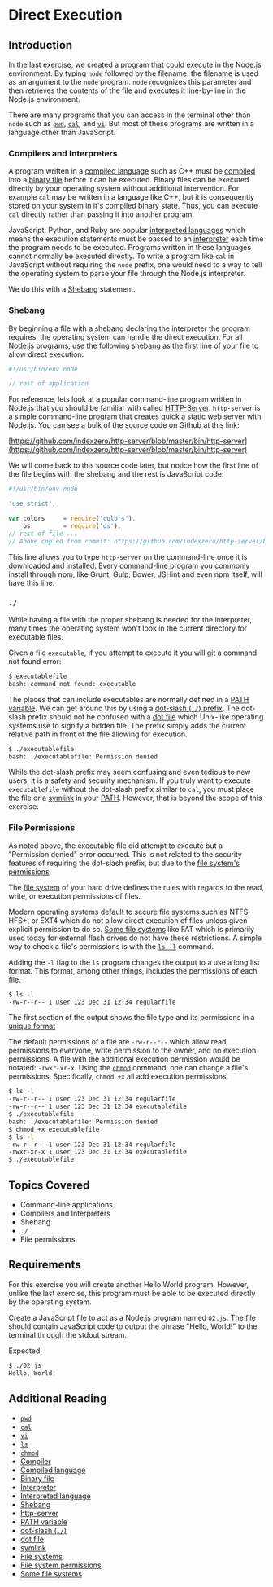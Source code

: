 # Direct Execution

## Introduction

In the last exercise, we created a program that could execute in the Node.js
environment. By typing `node` followed by the filename, the filename is used as
an argument to the `node` program. `node` recognizes this parameter and then
retrieves the contents of the file and executes it line-by-line in the Node.js
environment.

There are many programs that you can access in the terminal other than `node`
such as [`pwd`](https://en.wikipedia.org/wiki/Pwd),
[`cal`](https://en.wikipedia.org/wiki/Cal_(Unix)), and
[`vi`](https://en.wikipedia.org/wiki/Vi). But most of these programs are written
in a language other than JavaScript.

### Compilers and Interpreters

A program written in a
[compiled language](https://en.wikipedia.org/wiki/Compiled_language) such as C++
must be [compiled](https://en.wikipedia.org/wiki/Compiler) into a
[binary file](https://en.wikipedia.org/wiki/Binary_file) before it can be
executed. Binary files can be executed directly by your operating system without
additional intervention. For example `cal` may be written in a language like
C++, but it is consequently stored on your system in it's compiled binary state.
Thus, you can execute `cal` directly rather than passing it into another
program.

JavaScript, Python, and Ruby are popular
[interpreted languages](https://en.wikipedia.org/wiki/Interpreted_language)
which means the execution statements must be passed to an
[interpreter](https://en.wikipedia.org/wiki/Interpreter_(computing)) each time
the program needs to be executed. Programs written in these languages cannot
normally be executed directly. To write a program like `cal` in JavaScript
without requiring the `node` prefix, one would need to a way to tell the
operating system to parse your file through the Node.js interpreter.

We do this with a [Shebang](https://en.wikipedia.org/wiki/Shebang_(Unix))
statement.

### Shebang

By beginning a file with a shebang declaring the interpreter the program
requires, the operating system can handle the direct execution. For all Node.js
programs, use the following shebang as the first line of your file to allow
direct execution:

```js
#!/usr/bin/env node

// rest of application
```

For reference, lets look at a popular command-line program written in Node.js
that you should be familiar with called
[HTTP-Server](https://github.com/indexzero/http-server). `http-server` is a
simple command-line program that creates quick a static web server with Node.js.
You can see a bulk of the source code on Github at this link:

[https://github.com/indexzero/http-server/blob/master/bin/http-server](https://github.com/indexzero/http-server/blob/master/bin/http-server)

We will come back to this source code later, but notice how the first line of
the file begins with the shebang and the rest is JavaScript code:

```js
#!/usr/bin/env node

'use strict';

var colors     = require('colors'),
    os         = require('os'),
// rest of file ...
// Above copied from commit: https://github.com/indexzero/http-server/blob/b456b77c6c476fed0724800ac2c07fa31c647d75/bin/http-server
```

This line allows you to type `http-server` on the command-line once it is
downloaded and installed. Every command-line program you commonly install
through npm, like Grunt, Gulp, Bower, JSHint and even npm itself, will have this
line.

### `./`

While having a file with the proper shebang is needed for the interpreter, many
times the operating system won't look in the current directory for executable
files.

Given a file `executable`, if you attempt to execute it you will git a command
not found error:

```bash
$ executablefile
bash: command not found: executable
```

The places that can include executables are normally defined in a
[PATH variable](https://en.wikipedia.org/wiki/PATH_(variable)). We can get
around this by using a
[dot-slash (`./`) prefix](http://www.linfo.org/dot_slash.html). The dot-slash
prefix should not be confused with a
[dot file](https://en.wikipedia.org/wiki/Hidden_file_and_hidden_directory) which
Unix-like operating systems use to signify a hidden file. The prefix simply
adds the current relative path in front of the file allowing for execution.

```bash
$ ./executablefile
bash: ./executablefile: Permission denied
```

While the dot-slash prefix may seem confusing and even tedious to new users, it
is a safety and security mechanism. If you truly want to execute
`executablefile` without the dot-slash prefix similar to `cal`, you must place
the file or a [symlink](https://en.wikipedia.org/wiki/Symbolic_link) in your
[PATH](https://en.wikipedia.org/wiki/PATH_(variable)). However, that is beyond
the scope of this exercise.

### File Permissions

As noted above, the executable file did attempt to execute but a "Permission
denied" error occurred. This is not related to the security features of
requiring the dot-slash prefix, but due to the
[file system's permissions](https://en.wikipedia.org/wiki/File_system_permissions).

The [file system](https://en.wikipedia.org/wiki/File_system) of your hard drive
defines the rules with regards to the read, write, or execution permissions of
files.

Modern operating systems default to secure file systems such as NTFS, HFS+, or
EXT4 which do not allow direct execution of files unless given explicit
permission to do so.
[Some file systems](https://en.wikipedia.org/wiki/Comparison_of_file_systems)
like FAT which is primarily used today for external flash drives do not have
these restrictions. A simple way to check a file's permissions is with the
[`ls -l`](https://en.wikipedia.org/wiki/Ls) command.

Adding the `-l` flag to the `ls` program changes the output to a use a long list
format. This format, among other things, includes the permissions of each file.

```bash
$ ls -l
-rw-r--r-- 1 user 123 Dec 31 12:34 regularfile
```

The first section of the output shows the file type and its permissions in a
[unique format](https://en.wikipedia.org/wiki/File_system_permissions#Symbolic_notation)

The default permissions of a file are `-rw-r--r--` which allow read
permissions to everyone, write permission to the owner, and no execution
permissions. A file with the additional execution permission would be notated:
`-rwxr-xr-x`. Using the [`chmod`](https://en.wikipedia.org/wiki/Chmod) command,
one can change a file's permissions. Specifically, `chmod +x` all add execution
permissions.

```bash
$ ls -l
-rw-r--r-- 1 user 123 Dec 31 12:34 regularfile
-rw-r--r-- 1 user 123 Dec 31 12:34 executablefile
$ ./executablefile
bash: ./executablefile: Permission denied
$ chmod +x executablefile
$ ls -l
-rw-r--r-- 1 user 123 Dec 31 12:34 regularfile
-rwxr-xr-x 1 user 123 Dec 31 12:34 executablefile
$ ./executablefile
```

## Topics Covered

-   Command-line applications
-   Compilers and Interpreters
-   Shebang
-   `./`
-   File permissions

## Requirements

For this exercise you will create another Hello World program. However, unlike
the last exercise, this program must be able to be executed directly by the
operating system.

Create a JavaScript file to act as a Node.js program named `02.js`. The file
should contain JavaScript code to output the phrase "Hello, World!" to the
terminal through the stdout stream.

Expected:

```bash
$ ./02.js
Hello, World!
```

## Additional Reading

-   [`pwd`](https://en.wikipedia.org/wiki/Pwd)
-   [`cal`](https://en.wikipedia.org/wiki/Cal_(Unix))
-   [`vi`](https://en.wikipedia.org/wiki/Vi)
-   [`ls`](https://en.wikipedia.org/wiki/Ls)
-   [`chmod`](https://en.wikipedia.org/wiki/Chmod)
-   [Compiler](https://en.wikipedia.org/wiki/Compiler)
-   [Compiled language](https://en.wikipedia.org/wiki/Compiled_language)
-   [Binary file](https://en.wikipedia.org/wiki/Binary_file)
-   [Interpreter](https://en.wikipedia.org/wiki/Interpreter_(computing))
-   [Interpreted language](https://en.wikipedia.org/wiki/Interpreted_language)
-   [Shebang](https://en.wikipedia.org/wiki/Shebang_(Unix))
-   [http-server](https://github.com/indexzero/http-server)
-   [PATH variable](https://en.wikipedia.org/wiki/PATH_(variable))
-   [dot-slash (`./`)](http://www.linfo.org/dot_slash.html)
-   [dot file](https://en.wikipedia.org/wiki/Hidden_file_and_hidden_directory)
-   [symlink](https://en.wikipedia.org/wiki/Symbolic_link)
-   [File systems](https://en.wikipedia.org/wiki/File_system)
-   [File system permissions](https://en.wikipedia.org/wiki/File_system_permissions)
-   [Some file systems](https://en.wikipedia.org/wiki/Comparison_of_file_systems)
